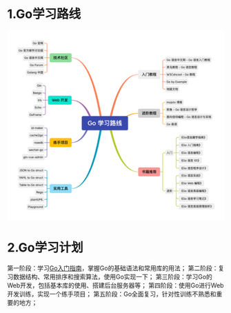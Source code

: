 # 1.Go学习路线
![Go学习路线](img/Go学习路线.png)
# 2.Go学习计划
第一阶段：学习[Go入门指南](https://learnku.com/docs/the-way-to-go/file-name-keyword-and-identifier/3582)，掌握Go的基础语法和常用库的用法；
第二阶段：复习数据结构、常用排序和搜索算法，使用Go实现一下；
第三阶段：学习Go的Web开发，包括基本库的使用、搭建后台服务器等；
第四阶段：使用Go进行Web开发训练，实现一个练手项目；
第五阶段：Go全面复习，针对性训练不熟悉和重要的地方；
